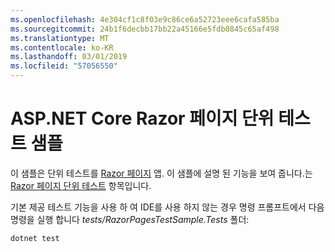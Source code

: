 ```yaml
---
ms.openlocfilehash: 4e304cf1c8f03e9c86ce6a52723eee6cafa585ba
ms.sourcegitcommit: 24b1f6decbb17bb22a45166e5fdb0845c65af498
ms.translationtype: MT
ms.contentlocale: ko-KR
ms.lasthandoff: 03/01/2019
ms.locfileid: "57056550"
---
```

# <a name="aspnet-core-razor-pages-unit-tests-sample"></a>ASP.NET Core Razor 페이지 단위 테스트 샘플

이 샘플은 단위 테스트를 [Razor 페이지](https://docs.microsoft.com/aspnet/core/mvc/razor-pages) 앱. 이 샘플에 설명 된 기능을 보여 줍니다.는 [Razor 페이지 단위 테스트](https://docs.microsoft.com/aspnet/core/test/razor-pages-tests) 항목입니다.

기본 제공 테스트 기능을 사용 하 여 IDE를 사용 하지 않는 경우 명령 프롬프트에서 다음 명령을 실행 합니다 *tests/RazorPagesTestSample.Tests* 폴더:

```console
dotnet test
```
